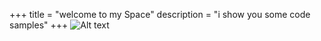 +++
title = "welcome to my Space"
description = "i show you some code samples"
+++
![Alt text][id]

[id]: images/docan.png  "The Dojocat"
